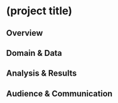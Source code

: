 # (project title)

<!-- intro + motivation -->

## Overview

<!--
  - question(s)
  - audience
  - call(s) to action
-->

## Domain & Data

<!--
https://en.wikipedia.org/wiki/Sustainable_Development_Goal_15 ?? WE NEED TO NARROW
  - define domain of your project
  - how you modeled it
  - possible short-comings in your model
-->

## Analysis & Results

<!--
  - how did you analyze the data
  - what were the results
  - how do you interpret the results
-->

## Audience & Communication

<!--
  - who are you communicating your results to
  - what message are you trying to get across
  - why did you choose the presentation format you did
-->
